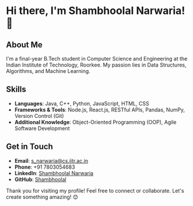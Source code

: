 <!--
**mr-narwaria/mr-narwaria** is a ✨ _special_ ✨ repository because its `README.md` (this file) appears on your GitHub profile.

Here are some ideas to get you started:

- 🔭 I’m currently working on ...
- 🌱 I’m currently learning ...
- 👯 I’m looking to collaborate on ...
- 🤔 I’m looking for help with ...
- 💬 Ask me about ...
- 📫 How to reach me: ...
- 😄 Pronouns: ...
- ⚡ Fun fact: ...
-->

# Hi there, I'm Shambhoolal Narwaria! 👋

## About Me
I'm a final-year B.Tech student in Computer Science and Engineering at the Indian Institute of Technology, Roorkee. My passion lies in Data Structures, Algorithms, and Machine Learning. 

## Skills
- **Languages**: Java, C++, Python, JavaScript, HTML, CSS
- **Frameworks & Tools**: Node.js, React.js, RESTful APIs, Pandas, NumPy, Version Control (Git)
- **Additional Knowledge**: Object-Oriented Programming (OOP), Agile Software Development

## Get in Touch
- **Email**: s_narwaria@cs.iitr.ac.in
- **Phone**: +91 7803054683
- **LinkedIn**: [Shambhoolal Narwaria](https://www.linkedin.com/in/shambhoolal-narwaria/)
- **GitHub**: [Shambhoolal](https://github.com/mr-narwaria)

Thank you for visiting my profile! Feel free to connect or collaborate. Let's create something amazing! 😊

